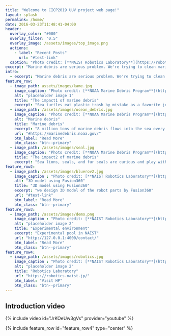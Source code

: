 ```yaml
---
title: "Welcome to CICP2019 UUV project web page!"
layout: splash
permalink: /home/
date: 2016-03-23T11:48:41-04:00
header:
  overlay_color: "#000"
  overlay_filter: "0.5"
  overlay_image: /assets/images/top_image.png
  actions:
    - label: "Recent Posts"
      url: "#test-link"
  caption: "Photo credit: [**NAIST Robotics Laboratory**](https://robotics.naist.jp/)"
excerpt: "Marine debris are serious problem. We're trying to clean marine debris using UUV (Unmanned underwater vehicle)."
intro:
  - excerpt: "Marine debris are serious problem. We're trying to clean marine debris using UUV (Unmanned underwater vehicle)."
feature_row:
  - image_path: assets/images/kame.jpg
    image_caption: "Photo credit: [**NOAA Marine Debris Program**](https://marinedebris.noaa.gov/)"
    alt: "placeholder image 1"
    title: "The impact1 of marine debris"
    excerpt: "Sea turtles eat plastic trash by mistake as a favorite jellyfish."
  - image_path: /assets/images/ocean_debris.jpg
    image_caption: "Photo credit: [**NOAA Marine Debris Program**](https://marinedebris.noaa.gov/)"
    alt: "Marine debris"
    title: "Marine debris"
    excerpt: "8 million tons of marine debris flows into the sea every year."
    url: "#https://marinedebris.noaa.gov/"
    btn_label: "Read More"
    btn_class: "btn--primary"
  - image_path: /assets/images/seal.jpg
    image_caption: "Photo credit: [**NOAA Marine Debris Program**](https://marinedebris.noaa.gov/)"
    title: "The impact2 of marine debris"
    excerpt: "Sea lions, seals, and fur seals are curious and play with marine debris."
feature_row2:
  - image_path: /assets/images/bluerov2.jpg
    image_caption : "Photo credit: [**NAIST Robotics Laboratory**](https://robotics.naist.jp/)"
    alt: "3D model using Fusion360"
    title: "3D model using Fusion360"
    excerpt: "we design 3D model of the robot parts by Fusion360"
    url: "#test-link"
    btn_label: "Read More"
    btn_class: "btn--primary"
feature_row3:
  - image_path: /assets/images/demo.png
    image_caption : "Photo credit: [**NAIST Robotics Laboratory**](https://robotics.naist.jp/)"
    alt: "placeholder image 2"
    title: "Experimental environment"
    excerpt: "Experimental pool in NAIST"
    url: "http://127.0.0.1:4000/contact/"
    btn_label: "Read More"
    btn_class: "btn--primary"
feature_row4:
  - image_path: /assets/images/robotics.jpg
    image_caption : "Photo credit: [**NAIST Robotics Laboratory**](https://robotics.naist.jp/)"
    alt: "placeholder image 2"
    title: "Robotics Laboratory"
    url: "https://robotics.naist.jp/"
    btn_label: "Visit HP"
    btn_class: "btn--primary"
---
```


<!-- {% include feature_row id="intro" type="center" %} -->

## Introduction video
{% include video id="JrKOeUw3gVs" provider="youtube" %}

<!-- {% include feature_row id="feature_row3" type="center" %} -->

{% include feature_row id="feature_row4" type="center" %}
